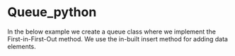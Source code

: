 # Queue_python
In the below example we create a queue class where we implement the First-in-First-Out method. We use the in-built insert method for adding data elements.
